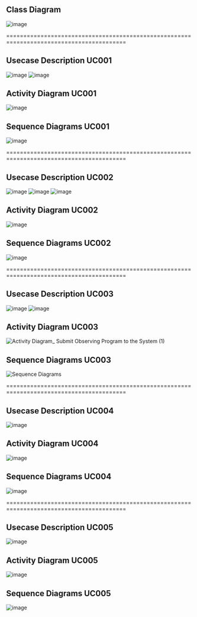 ## **Class Diagram**
![image](https://github.com/user-attachments/assets/01620126-7666-45f6-87c6-93af594e3c48)

=========================================================================================

## **Usecase Description UC001**
![image](https://github.com/user-attachments/assets/61bd0c2c-0ea2-4f24-a473-0ecbe06459e0)
![image](https://github.com/user-attachments/assets/48aaafaa-aeae-42d7-8096-b36990e05428)

## **Activity Diagram UC001**
![image](https://github.com/user-attachments/assets/868f9db5-c9fa-4299-91a9-437f06410467)

## **Sequence Diagrams UC001**  

![image](https://github.com/user-attachments/assets/54f8fbd0-6619-480e-aff9-513df261713c)

=========================================================================================

## **Usecase Description UC002**
![image](https://github.com/user-attachments/assets/93f8ea3c-f426-439f-90f4-d604c0931505)
![image](https://github.com/user-attachments/assets/fce358ad-41d8-4254-be67-6282e7420f63)
![image](https://github.com/user-attachments/assets/fb62b7df-607f-4b54-a8e1-7b8dba6ec661)

## **Activity Diagram UC002**
![image](https://github.com/user-attachments/assets/76968ced-eea2-4a79-acb3-bf80297b0692)

## **Sequence Diagrams UC002**  

![image](https://github.com/user-attachments/assets/60fd49ee-4436-4341-8bc4-0d146be89025)

=========================================================================================
## **Usecase Description UC003**

![image](https://github.com/user-attachments/assets/94237524-1040-4a88-a6cf-5e0ce6416f79)
![image](https://github.com/user-attachments/assets/c6fbd544-fb8f-4b87-a992-4afd5df973c0)

## **Activity Diagram UC003**

![Activity Diagram_ Submit Observing Program to the System (1)](https://github.com/user-attachments/assets/56e18b81-46b7-4d65-90c8-99e84c891bf4)

## **Sequence Diagrams UC003**  

![Sequence Diagrams](https://github.com/user-attachments/assets/33223343-7df5-42b3-96df-57a0ddb94561)


=========================================================================================
## **Usecase Description UC004**
![image](https://github.com/user-attachments/assets/569cd7ed-2e39-4329-965f-f8d8e4e8172d)


## **Activity Diagram UC004**
![image](https://github.com/user-attachments/assets/3491a501-d8b2-4af3-bdc1-20eb13ad8566)


## **Sequence Diagrams UC004**  
![image](https://github.com/user-attachments/assets/9aa209c1-efee-428f-8a35-d403137e8278)


=========================================================================================
## **Usecase Description UC005**
![image](https://github.com/user-attachments/assets/c57115dd-615f-4f8a-a46d-89c16cf7846f)

## **Activity Diagram UC005**
![image](https://github.com/user-attachments/assets/5fc885cf-314b-4015-a3cc-d5ea0f075c7b)

## **Sequence Diagrams UC005**  

![image](https://github.com/user-attachments/assets/2f172cdb-d97c-4b77-8e90-664d2ef9fdfa)


